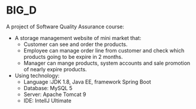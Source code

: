 # BIG_D

A project of Software Quality Assurance course: 
* A storage management website of mini market that:
  - Customer can see and order the products.
  - Employee can manage order line from customer and check which products going to be expire in 2 months.
  - Manager can mange products, system accounts and sale promotion of nearly expire products.
* Using technology:
  - Language :JDK 1.8, Java EE, framework Spring Boot
  - Database: MySQL 5
  - Server: Apache Tomcat 9
  - IDE: IntellJ Ultimate
